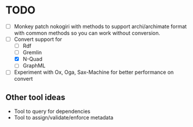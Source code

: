 # TODO

* [ ] Monkey patch nokogiri with methods to support archi/archimate format with common methods so you can work without conversion.
* [ ] Convert support for
  - [ ] Rdf
  - [ ] Gremlin
  - [X] N-Quad
  - [ ] GraphML
* [ ] Experiment with Ox, Oga, Sax-Machine for better performance on convert

## Other tool ideas

* Tool to query for dependencies
* Tool to assign/validate/enforce metadata

